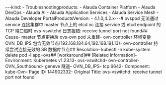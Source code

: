 ---kind:   - Troubleshootingproducts:    - Alauda Container Platform   - Alauda DevOps   - Alauda AI   - Alauda Application Services   - Alauda Service Mesh   - Alauda Developer PortalProductsVersion:   - 4.1.0,4.2.x---<!-- A type of document that involves encountering a fault, diag...it, performing root cause analysis, and providing solutions. --># ovspod 无法通过 service 连接集群中 master 节点上的 etcd nc 连接 service 或 etcd endpoint 的 TCP 端口超时 ovs-vswitchd 日志报错: receive tunnel port not found## Cause- master 节点更换后 ovs-ovn pod 未重建- ovn-controller 环境变量 OVN_DB_IPS 包含无效节点(192.168.184.64,192.168.191.13)- ovn-controller 持续尝试连接无效的 SB 数据库节点## Resolution- kubectl -n kube-system delete pod -l app=ovs## [workaround]## [Related Information]- Environment: Kubernetes v1.23.13- ovs-vswitchd- ovn-controller- OVN_Southbound- geneve 隧道- OVN_DB_IPS- tcp:6642- Component: kube-Ovn- Page ID: 144902332- Original Title: ovs-vswitchd: receive tunnel port not found